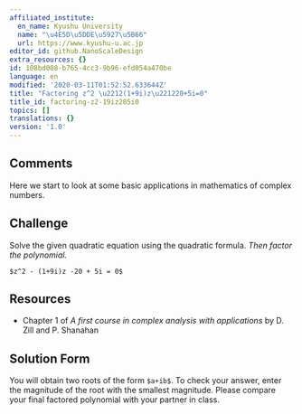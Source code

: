 ```yaml
---
affiliated_institute:
  en_name: Kyushu University
  name: "\u4E5D\u5DDE\u5927\u5B66"
  url: https://www.kyushu-u.ac.jp
editor_id: github.NanoScaleDesign
extra_resources: {}
id: 108bd008-b765-4cc3-9b96-efd054a470be
language: en
modified: '2020-03-11T01:52:52.633644Z'
title: "Factoring z^2 \u2212(1+9i)z\u221220+5i=0"
title_id: factoring-z2-19iz205i0
topics: []
translations: {}
version: '1.0'
---
```


## Comments
Here we start to look at some basic applications in mathematics of complex numbers.

## Challenge
Solve the given quadratic equation using the quadratic formula.
*Then factor the polynomial.*

`$z^2 - (1+9i)z -20 + 5i = 0$`

## Resources
- Chapter 1 of *A first course in complex analysis with applications* by D. Zill and P. Shanahan


## Solution Form
You will obtain two roots of the form `$a+ib$`.
To check your answer, enter the magnitude of the root with the smallest magnitude.
Please compare your final factored polynomial with your partner in class.
